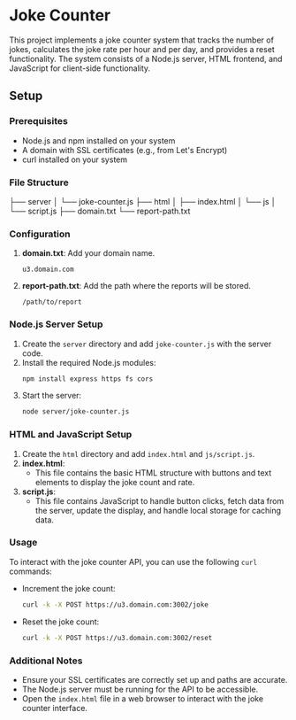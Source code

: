 # Joke Counter

This project implements a joke counter system that tracks the number of jokes, calculates the joke rate per hour and per day, and provides a reset functionality. The system consists of a Node.js server, HTML frontend, and JavaScript for client-side functionality.

## Setup

### Prerequisites

- Node.js and npm installed on your system
- A domain with SSL certificates (e.g., from Let's Encrypt)
- curl installed on your system

### File Structure

├── server
│ └── joke-counter.js
├── html
│ ├── index.html
│ └── js
│ └── script.js
├── domain.txt
└── report-path.txt

### Configuration

1. **domain.txt**: Add your domain name.
    ```
    u3.domain.com
    ```

2. **report-path.txt**: Add the path where the reports will be stored.
    ```
    /path/to/report
    ```

### Node.js Server Setup

1. Create the `server` directory and add `joke-counter.js` with the server code.
2. Install the required Node.js modules:
    ```sh
    npm install express https fs cors
    ```
3. Start the server:
    ```sh
    node server/joke-counter.js
    ```

### HTML and JavaScript Setup

1. Create the `html` directory and add `index.html` and `js/script.js`.
2. **index.html**:
   - This file contains the basic HTML structure with buttons and text elements to display the joke count and rate.
3. **script.js**:
   - This file contains JavaScript to handle button clicks, fetch data from the server, update the display, and handle local storage for caching data.

### Usage

To interact with the joke counter API, you can use the following `curl` commands:

- Increment the joke count:
    ```sh
    curl -k -X POST https://u3.domain.com:3002/joke
    ```

- Reset the joke count:
    ```sh
    curl -k -X POST https://u3.domain.com:3002/reset
    ```

### Additional Notes

- Ensure your SSL certificates are correctly set up and paths are accurate.
- The Node.js server must be running for the API to be accessible.
- Open the `index.html` file in a web browser to interact with the joke counter interface.
